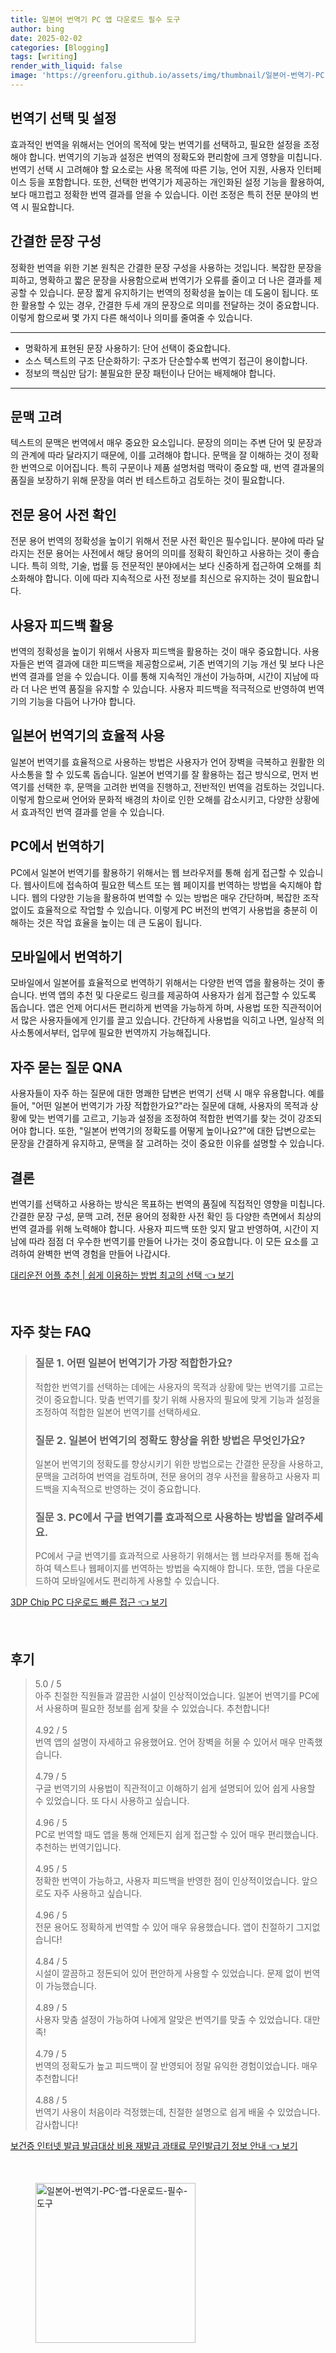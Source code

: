 ```yaml
---
title: 일본어 번역기 PC 앱 다운로드 필수 도구
author: bing
date: 2025-02-02
categories: [Blogging]
tags: [writing]
render_with_liquid: false
image: 'https://greenforu.github.io/assets/img/thumbnail/일본어-번역기-PC-앱-다운로드-필수-도구.webp'
---
```



<h2 id='번역기 선택 및 설정'>번역기 선택 및 설정</h2>

<p>효과적인 번역을 위해서는 언어의 목적에 맞는 번역기를 선택하고, 필요한 설정을 조정해야 합니다. 번역기의 기능과 설정은 번역의 정확도와 편리함에 크게 영향을 미칩니다. 번역기 선택 시 고려해야 할 요소로는 사용 목적에 따른 기능, 언어 지원, 사용자 인터페이스 등을 포함합니다. 또한, 선택한 번역기가 제공하는 개인화된 설정 기능을 활용하여, 보다 매끄럽고 정확한 번역 결과를 얻을 수 있습니다. 이런 조정은 특히 전문 분야의 번역 시 필요합니다.</p>

<h2 id='간결한 문장 구성'>간결한 문장 구성</h2>

<p>정확한 번역을 위한 기본 원칙은 간결한 문장 구성을 사용하는 것입니다. 복잡한 문장을 피하고, 명확하고 짧은 문장을 사용함으로써 번역기가 오류를 줄이고 더 나은 결과를 제공할 수 있습니다. 문장 짧게 유지하기는 번역의 정확성을 높이는 데 도움이 됩니다. 또한 활용할 수 있는 경우, 간결한 두세 개의 문장으로 의미를 전달하는 것이 중요합니다. 이렇게 함으로써 몇 가지 다른 해석이나 의미를 줄여줄 수 있습니다.</p>

<hr />

<ul>
    <li>명확하게 표현된 문장 사용하기: 단어 선택이 중요합니다.</li>
    <li>소스 텍스트의 구조 단순화하기: 구조가 단순할수록 번역기 접근이 용이합니다.</li>
    <li>정보의 핵심만 담기: 불필요한 문장 패턴이나 단어는 배제해야 합니다.</li>
</ul>

<hr />

<h2 id='문맥 고려'>문맥 고려</h2>

<p>텍스트의 문맥은 번역에서 매우 중요한 요소입니다. 문장의 의미는 주변 단어 및 문장과의 관계에 따라 달라지기 때문에, 이를 고려해야 합니다. 문맥을 잘 이해하는 것이 정확한 번역으로 이어집니다. 특히 구문이나 제품 설명처럼 맥락이 중요할 때, 번역 결과물의 품질을 보장하기 위해 문장을 여러 번 테스트하고 검토하는 것이 필요합니다.</p>

<h2 id='전문 용어 사전 확인'>전문 용어 사전 확인</h2>

<p>전문 용어 번역의 정확성을 높이기 위해서 전문 사전 확인은 필수입니다. 분야에 따라 달라지는 전문 용어는 사전에서 해당 용어의 의미를 정확히 확인하고 사용하는 것이 좋습니다. 특히 의학, 기술, 법률 등 전문적인 분야에서는 보다 신중하게 접근하여 오해를 최소화해야 합니다. 이에 따라 지속적으로 사전 정보를 최신으로 유지하는 것이 필요합니다.</p>

<h2 id='사용자 피드백 활용'>사용자 피드백 활용</h2>

<p>번역의 정확성을 높이기 위해서 사용자 피드백을 활용하는 것이 매우 중요합니다. 사용자들은 번역 결과에 대한 피드백을 제공함으로써, 기존 번역기의 기능 개선 및 보다 나은 번역 결과를 얻을 수 있습니다. 이를 통해 지속적인 개선이 가능하며, 시간이 지남에 따라 더 나은 번역 품질을 유지할 수 있습니다. 사용자 피드백을 적극적으로 반영하여 번역기의 기능을 다듬어 나가야 합니다.</p>

<h2 id='일본어 번역기의 효율적 사용'>일본어 번역기의 효율적 사용</h2>

<p>일본어 번역기를 효율적으로 사용하는 방법은 사용자가 언어 장벽을 극복하고 원활한 의사소통을 할 수 있도록 돕습니다. 일본어 번역기를 잘 활용하는 접근 방식으로, 먼저 번역기를 선택한 후, 문맥을 고려한 번역을 진행하고, 전반적인 번역을 검토하는 것입니다. 이렇게 함으로써 언어와 문화적 배경의 차이로 인한 오해를 감소시키고, 다양한 상황에서 효과적인 번역 결과를 얻을 수 있습니다.</p>

<h2 id='PC에서 번역하기'>PC에서 번역하기</h2>

<p>PC에서 일본어 번역기를 활용하기 위해서는 웹 브라우저를 통해 쉽게 접근할 수 있습니다. 웹사이트에 접속하여 필요한 텍스트 또는 웹 페이지를 번역하는 방법을 숙지해야 합니다. 웹의 다양한 기능을 활용하여 번역할 수 있는 방법은 매우 간단하며, 복잡한 조작 없이도 효율적으로 작업할 수 있습니다. 이렇게 PC 버전의 번역기 사용법을 충분히 이해하는 것은 작업 효율을 높이는 데 큰 도움이 됩니다.</p>

<h2 id='모바일에서 번역하기'>모바일에서 번역하기</h2>

<p>모바일에서 일본어를 효율적으로 번역하기 위해서는 다양한 번역 앱을 활용하는 것이 좋습니다. 번역 앱의 추천 및 다운로드 링크를 제공하여 사용자가 쉽게 접근할 수 있도록 돕습니다. 앱은 언제 어디서든 편리하게 번역을 가능하게 하며, 사용법 또한 직관적이어서 많은 사용자들에게 인기를 끌고 있습니다. 간단하게 사용법을 익히고 나면, 일상적 의사소통에서부터, 업무에 필요한 번역까지 가능해집니다.</p>

<h2 id='자주 묻는 질문 QNA'>자주 묻는 질문 QNA</h2>

<p>사용자들이 자주 하는 질문에 대한 명쾌한 답변은 번역기 선택 시 매우 유용합니다. 예를 들어, "어떤 일본어 번역기가 가장 적합한가요?"라는 질문에 대해, 사용자의 목적과 상황에 맞는 번역기를 고르고, 기능과 설정을 조정하여 적합한 번역기를 찾는 것이 강조되어야 합니다. 또한, "일본어 번역기의 정확도를 어떻게 높이나요?"에 대한 답변으로는 문장을 간결하게 유지하고, 문맥을 잘 고려하는 것이 중요한 이유를 설명할 수 있습니다.</p>

<h2 id='결론'>결론</h2>

<p>번역기를 선택하고 사용하는 방식은 목표하는 번역의 품질에 직접적인 영향을 미칩니다. 간결한 문장 구성, 문맥 고려, 전문 용어의 정확한 사전 확인 등 다양한 측면에서 최상의 번역 결과를 위해 노력해야 합니다. 사용자 피드백 또한 잊지 말고 반영하여, 시간이 지남에 따라 점점 더 우수한 번역기를 만들어 나가는 것이 중요합니다. 이 모든 요소를 고려하여 완벽한 번역 경험을 만들어 나갑시다.</p>


<p><a class="click-button" title="대리운전 어플 추천 | 쉽게 이용하는 방법 최고의 선택" href="https://greenforu.github.io/posts/%EB%8C%80%EB%A6%AC%EC%9A%B4%EC%A0%84-%EC%96%B4%ED%94%8C-%EC%B6%94%EC%B2%9C-%EC%89%BD%EA%B2%8C-%EC%9D%B4%EC%9A%A9%ED%95%98%EB%8A%94-%EB%B0%A9%EB%B2%95-%EC%B5%9C%EA%B3%A0%EC%9D%98-%EC%84%A0%ED%83%9D/" rel="dofollow">대리운전 어플 추천 | 쉽게 이용하는 방법 최고의 선택 👈 보기</a></p><br>
<h2 id='자주_찾는_FAQ'>자주 찾는 FAQ</h2>
<div itemscope="" itemtype="https://schema.org/FAQPage"> 
<blockquote> 
<div itemscope="" itemprop="mainEntity" itemtype="https://schema.org/Question"> 
<h3 itemprop="name">질문 1. 어떤 일본어 번역기가 가장 적합한가요?</h3> 
<div itemscope="" itemprop="acceptedAnswer" itemtype="https://schema.org/Answer"> 
<span itemprop="text"> 
<p>적합한 번역기를 선택하는 데에는 사용자의 목적과 상황에 맞는 번역기를 고르는 것이 중요합니다. 맞춤 번역기를 찾기 위해 사용자의 필요에 맞게 기능과 설정을 조정하여 적합한 일본어 번역기를 선택하세요.</p> 
</span> 
</div> 
</div> 

<div itemscope="" itemprop="mainEntity" itemtype="https://schema.org/Question"> 
<h3 itemprop="name">질문 2. 일본어 번역기의 정확도 향상을 위한 방법은 무엇인가요?</h3> 
<div itemscope="" itemprop="acceptedAnswer" itemtype="https://schema.org/Answer"> 
<span itemprop="text"> 
<p>일본어 번역기의 정확도를 향상시키기 위한 방법으로는 간결한 문장을 사용하고, 문맥을 고려하여 번역을 검토하며, 전문 용어의 경우 사전을 활용하고 사용자 피드백을 지속적으로 반영하는 것이 중요합니다.</p> 
</span> 
</div> 
</div> 

<div itemscope="" itemprop="mainEntity" itemtype="https://schema.org/Question"> 
<h3 itemprop="name">질문 3. PC에서 구글 번역기를 효과적으로 사용하는 방법을 알려주세요.</h3> 
<div itemscope="" itemprop="acceptedAnswer" itemtype="https://schema.org/Answer"> 
<span itemprop="text"> 
<p>PC에서 구글 번역기를 효과적으로 사용하기 위해서는 웹 브라우저를 통해 접속하여 텍스트나 웹페이지를 번역하는 방법을 숙지해야 합니다. 또한, 앱을 다운로드하여 모바일에서도 편리하게 사용할 수 있습니다.</p> 
</span> 
</div> 
</div>
</blockquote> 
</div>
<p><a class="click-button" title="3DP Chip PC 다운로드 빠른 접근" href="https://greenforu.github.io/posts/3DP-Chip-PC-%EB%8B%A4%EC%9A%B4%EB%A1%9C%EB%93%9C-%EB%B9%A0%EB%A5%B8-%EC%A0%91%EA%B7%BC/" rel="dofollow">3DP Chip PC 다운로드 빠른 접근 👈 보기</a></p><br>
<h2 id='후기'>후기</h2>
<div itemscope itemtype="https://schema.org/Product">
  <blockquote>
  <div itemprop="review" itemscope itemtype="https://schema.org/Review">
      <div itemprop="reviewRating" itemscope itemtype="https://schema.org/Rating"> <span itemprop="ratingValue">5.0</span> / <span itemprop="bestRating">5</span> </div>
      <span itemprop="reviewBody">아주 친절한 직원들과 깔끔한 시설이 인상적이었습니다. 일본어 번역기를 PC에서 사용하며 필요한 정보를 쉽게 찾을 수 있었습니다. 추천합니다!</span>
  </div>
  <br>
  <div itemprop="review" itemscope itemtype="https://schema.org/Review">
      <div itemprop="reviewRating" itemscope itemtype="https://schema.org/Rating"> <span itemprop="ratingValue">4.92</span> / <span itemprop="bestRating">5</span> </div>
      <span itemprop="reviewBody">번역 앱의 설명이 자세하고 유용했어요. 언어 장벽을 허물 수 있어서 매우 만족했습니다.</span>
  </div>
  <br>
  <div itemprop="review" itemscope itemtype="https://schema.org/Review">
      <div itemprop="reviewRating" itemscope itemtype="https://schema.org/Rating"> <span itemprop="ratingValue">4.79</span> / <span itemprop="bestRating">5</span> </div>
      <span itemprop="reviewBody">구글 번역기의 사용법이 직관적이고 이해하기 쉽게 설명되어 있어 쉽게 사용할 수 있었습니다. 또 다시 사용하고 싶습니다.</span>
  </div>
  <br>
  <div itemprop="review" itemscope itemtype="https://schema.org/Review">
      <div itemprop="reviewRating" itemscope itemtype="https://schema.org/Rating"> <span itemprop="ratingValue">4.96</span> / <span itemprop="bestRating">5</span> </div>
      <span itemprop="reviewBody">PC로 번역할 때도 앱을 통해 언제든지 쉽게 접근할 수 있어 매우 편리했습니다. 추천하는 번역기입니다.</span>
  </div>
  <br>
  <div itemprop="review" itemscope itemtype="https://schema.org/Review">
      <div itemprop="reviewRating" itemscope itemtype="https://schema.org/Rating"> <span itemprop="ratingValue">4.95</span> / <span itemprop="bestRating">5</span> </div>
      <span itemprop="reviewBody">정확한 번역이 가능하고, 사용자 피드백을 반영한 점이 인상적이었습니다. 앞으로도 자주 사용하고 싶습니다.</span>
  </div>
  <br>
  <div itemprop="review" itemscope itemtype="https://schema.org/Review">
      <div itemprop="reviewRating" itemscope itemtype="https://schema.org/Rating"> <span itemprop="ratingValue">4.96</span> / <span itemprop="bestRating">5</span> </div>
      <span itemprop="reviewBody">전문 용어도 정확하게 번역할 수 있어 매우 유용했습니다. 앱이 친절하기 그지없습니다!</span>
  </div>
  <br>
  <div itemprop="review" itemscope itemtype="https://schema.org/Review">
      <div itemprop="reviewRating" itemscope itemtype="https://schema.org/Rating"> <span itemprop="ratingValue">4.84</span> / <span itemprop="bestRating">5</span> </div>
      <span itemprop="reviewBody">시설이 깔끔하고 정돈되어 있어 편안하게 사용할 수 있었습니다. 문제 없이 번역이 가능했습니다.</span>
  </div>
  <br>
  <div itemprop="review" itemscope itemtype="https://schema.org/Review">
      <div itemprop="reviewRating" itemscope itemtype="https://schema.org/Rating"> <span itemprop="ratingValue">4.89</span> / <span itemprop="bestRating">5</span> </div>
      <span itemprop="reviewBody">사용자 맞춤 설정이 가능하여 나에게 알맞은 번역기를 맞출 수 있었습니다. 대만족!</span>
  </div>
  <br>
  <div itemprop="review" itemscope itemtype="https://schema.org/Review">
      <div itemprop="reviewRating" itemscope itemtype="https://schema.org/Rating"> <span itemprop="ratingValue">4.79</span> / <span itemprop="bestRating">5</span> </div>
      <span itemprop="reviewBody">번역의 정확도가 높고 피드백이 잘 반영되어 정말 유익한 경험이었습니다. 매우 추천합니다!</span>
  </div>
  <br>
  <div itemprop="review" itemscope itemtype="https://schema.org/Review">
      <div itemprop="reviewRating" itemscope itemtype="https://schema.org/Rating"> <span itemprop="ratingValue">4.88</span> / <span itemprop="bestRating">5</span> </div>
      <span itemprop="reviewBody">번역기 사용이 처음이라 걱정했는데, 친절한 설명으로 쉽게 배울 수 있었습니다. 감사합니다!</span>
  </div>
  </blockquote>
</div>
<p><a class="click-button" title="보건증 인터넷 발급 발급대상 비용 재발급 과태료 무인발급기 정보 안내" href="https://greenforu.github.io/posts/%EB%B3%B4%EA%B1%B4%EC%A6%9D-%EC%9D%B8%ED%84%B0%EB%84%B7-%EB%B0%9C%EA%B8%89-%EB%B0%9C%EA%B8%89%EB%8C%80%EC%83%81-%EB%B9%84%EC%9A%A9-%EC%9E%AC%EB%B0%9C%EA%B8%89-%EA%B3%BC%ED%83%9C%EB%A3%8C-%EB%AC%B4%EC%9D%B8%EB%B0%9C%EA%B8%89%EA%B8%B0-%EC%A0%95%EB%B3%B4-%EC%95%88%EB%82%B4/" rel="dofollow">보건증 인터넷 발급 발급대상 비용 재발급 과태료 무인발급기 정보 안내 👈 보기</a></p><br>
<figure class="image"><img src="https://greenforu.github.io/assets/img/thumbnail/일본어-번역기-PC-앱-다운로드-필수-도구.webp" alt="일본어-번역기-PC-앱-다운로드-필수-도구" width="256" height="256"></figure>